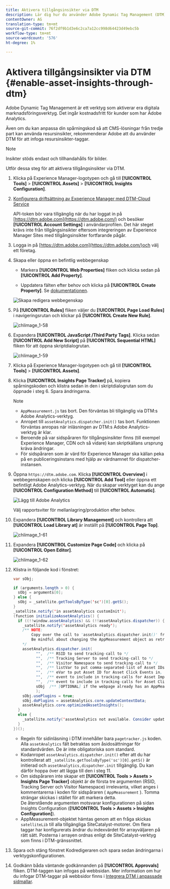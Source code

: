 ```yaml
---
title: Aktivera tillgångsinsikter via DTM
description: Lär dig hur du använder Adobe Dynamic Tag Management (DTM) för att aktivera tillgångsinsikter.
contentOwner: AG
translation-type: tm+mt
source-git-commit: 76f2df9b1d3e6c2ca7a12cc998d64423d49ebc5b
workflow-type: tm+mt
source-wordcount: '576'
ht-degree: 1%

---
```



# Aktivera tillgångsinsikter via DTM {#enable-asset-insights-through-dtm}

Adobe Dynamic Tag Management är ett verktyg som aktiverar era digitala marknadsföringsverktyg. Det ingår kostnadsfritt för kunder som har Adobe Analytics.

Även om du kan anpassa din spårningskod så att CMS-lösningar från tredje part kan använda resursinsikter, rekommenderar Adobe att du använder DTM för att infoga resursinsikter-taggar.

>[!NOTE]
>
>Insikter stöds endast och tillhandahålls för bilder.

Utför dessa steg för att aktivera tillgångsinsikter via DTM.

1. Klicka på Experience Manager-logotypen och gå till **[!UICONTROL Tools]** > **[!UICONTROL Assets]** > **[!UICONTROL Insights Configuration]**.
1. [Konfigurera driftsättning av Experience Manager med DTM-Cloud Service](/help/sites-administering/dtm.md)

   API-token bör vara tillgänglig när du har loggat in på [https://dtm.adobe.com](https://dtm.adobe.com/) och besöker **[!UICONTROL Account Settings]** i användarprofilen. Det här steget krävs inte från tillgångsinsikter eftersom integreringen av Experience Manager Sites med tillgångsinsikter fortfarande pågår.

1. Logga in på [https://dtm.adobe.com](https://dtm.adobe.com/)och välj ett företag.
1. Skapa eller öppna en befintlig webbegenskap

   * Markera **[!UICONTROL Web Properties]** fliken och klicka sedan på **[!UICONTROL Add Property]**.

   * Uppdatera fälten efter behov och klicka på **[!UICONTROL Create Property]**. Se [dokumentationen](https://docs.adobe.com/content/help/en/experience-manager-learn/getting-started-wknd-tutorial-develop/overview.html).

   ![Skapa redigera webbegenskap](assets/Create-edit-web-property.png)

1. På **[!UICONTROL Rules]** fliken väljer du **[!UICONTROL Page Load Rules]** i navigeringsrutan och klickar på **[!UICONTROL Create New Rule]**.

   ![chlimage_1-58](assets/chlimage_1-194.png)

1. Expandera **[!UICONTROL JavaScript /Third Party Tags]**. Klicka sedan **[!UICONTROL Add New Script]** på **[!UICONTROL Sequential HTML]** fliken för att öppna skriptdialogrutan.

   ![chlimage_1-59](assets/chlimage_1-195.png)

1. Klicka på Experience Manager-logotypen och gå till **[!UICONTROL Tools]** > **[!UICONTROL Assets]**.
1. Klicka **[!UICONTROL Insights Page Tracker]** på, kopiera spårningskoden och klistra sedan in den i skriptdialogrutan som du öppnade i steg 6. Spara ändringarna.

   >[!NOTE]
   >
   >* `AppMeasurement.js` tas bort. Den förväntas bli tillgänglig via DTM:s Adobe Analytics-verktyg.
   >* Anropet till `assetAnalytics.dispatcher.init()` tas bort. Funktionen förväntas anropas när inläsningen av DTM:s Adobe Analytics-verktyg är klar.
   >* Beroende på var sidspåraren för tillgångsinsikter finns (till exempel Experience Manager, CDN och så vidare) kan skriptkällans ursprung kräva ändringar.
   >* För sidspåraren som är värd för Experience Manager ska källan peka på en publiceringsinstans med hjälp av värdnamnet för dispatcher-instansen.


1. Öppna `https://dtm.adobe.com`. Klicka **[!UICONTROL Overview]** i webbegenskapen och klicka **[!UICONTROL Add Tool]** eller öppna ett befintligt Adobe Analytics-verktyg. När du skapar verktyget kan du ange **[!UICONTROL Configuration Method]** till **[!UICONTROL Automatic]**.

   ![Lägg till Adobe Analytics](assets/Add-Adobe-Analytics-Tool.png)

   Välj rapportsviter för mellanlagring/produktion efter behov.

1. Expandera **[!UICONTROL Library Management]** och kontrollera att **[!UICONTROL Load Library at]** är inställt på **[!UICONTROL Page Top]**.

   ![chlimage_1-61](assets/chlimage_1-197.png)

1. Expandera **[!UICONTROL Customize Page Code]** och klicka på **[!UICONTROL Open Editor]**.

   ![chlimage_1-62](assets/chlimage_1-198.png)

1. Klistra in följande kod i fönstret:

   ```Java
   var sObj;
   
   if (arguments.length > 0) {
     sObj = arguments[0];
   } else {
     sObj = _satellite.getToolsByType('sc')[0].getS();
   }
   _satellite.notify('in assetAnalytics customInit');
   (function initializeAssetAnalytics() {
     if ((!!window.assetAnalytics) && (!!assetAnalytics.dispatcher)) {
       _satellite.notify('assetAnalytics ready');
       /** NOTE:
           Copy over the call to 'assetAnalytics.dispatcher.init()' from Assets Pagetracker
           Be mindful about changing the AppMeasurement object as retrieved above.
       */
       assetAnalytics.dispatcher.init(
             "",  /** RSID to send tracking-call to */
             "",  /** Tracking Server to send tracking-call to */
             "",  /** Visitor Namespace to send tracking-call to */
             "",  /** listVar to put comma-separated-list of Asset IDs for Asset Impression Events in tracking-call, e.g. 'listVar1' */
             "",  /** eVar to put Asset ID for Asset Click Events in, e.g. 'eVar3' */
             "",  /** event to include in tracking-calls for Asset Impression Events, e.g. 'event8' */
             "",  /** event to include in tracking-calls for Asset Click Events, e.g. 'event7' */
             sObj  /** [OPTIONAL] if the webpage already has an AppMeasurement object, please include the object here. If unspecified, Pagetracker Core shall create its own AppMeasurement object */
             );
       sObj.usePlugins = true;
       sObj.doPlugins = assetAnalytics.core.updateContextData;
       assetAnalytics.core.optimizedAssetInsights();
     }
     else {
       _satellite.notify('assetAnalytics not available. Consider updating the Custom Page Code', 4);
     }
   })();
   ```

   * Regeln för sidinläsning i DTM innehåller bara `pagetracker.js` koden. Alla `assetAnalytics` fält betraktas som åsidosättningar för standardvärden. De är inte obligatoriska som standard.
   * Kodanropet `assetAnalytics.dispatcher.init()` efter att du har kontrollerat att `_satellite.getToolsByType('sc')[0].getS()` är initierad och `assetAnalytics,dispatcher.init` tillgänglig. Du kan därför hoppa över att lägga till den i steg 11.
   * Om sidspåraren inte skapar ett **[!UICONTROL Tools > Assets > Insights Page Tracker]** objekt är de första tre argumenten (RSID, Tracking Server och Visitor Namespace) irrelevanta, vilket anges i kommentarerna i koden för sidspåraren ( `AppMeasurement` ). Tomma strängar skickas i stället för att markera detta.\
      De återstående argumenten motsvarar konfigurationen på sidan Insights Configuration (**[!UICONTROL Tools > Assets > Insights Configuration]**).
   * AppMeasurement-objektet hämtas genom att en fråga skickas `satelliteLib` till alla tillgängliga SiteCatalyst-motorer. Om flera taggar har konfigurerats ändrar du indexvärdet för arrayväljaren på rätt sätt. Posterna i arrayen ordnas enligt de SiteCatalyst-verktyg som finns i DTM-gränssnittet.

1. Spara och stäng fönstret Kodredigeraren och spara sedan ändringarna i verktygskonfigurationen.
1. Godkänn båda väntande godkännanden på **[!UICONTROL Approvals]** fliken. DTM-taggen kan infogas på webbsidan. Mer information om hur du infogar DTM-taggar på webbsidor finns i [Integrera DTM i anpassade sidmallar](https://blogs.adobe.com/experiencedelivers/experience-management/integrating-dtm-custom-aem6-page-template/).
